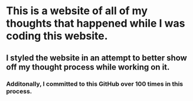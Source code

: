 # This is a website of all of my thoughts that happened while I was coding this website. 
## I styled the website in an attempt to better show off my thought process while working on it. 
### Additonally, I committed to this GitHub over 100 times in this process. 
